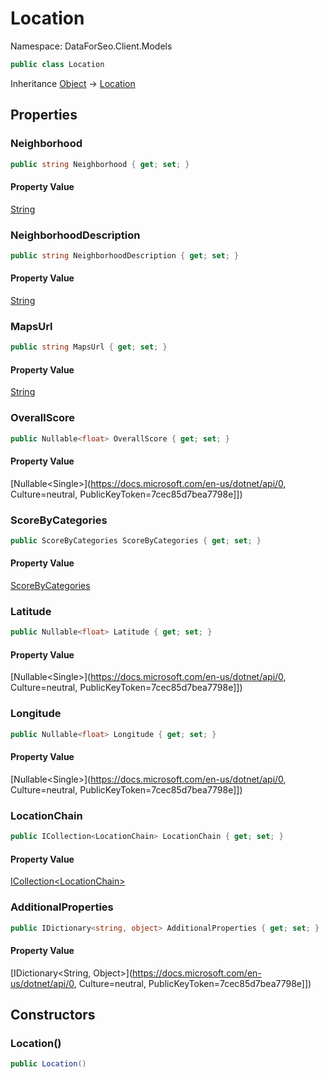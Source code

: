 # Location

Namespace: DataForSeo.Client.Models

```csharp
public class Location
```

Inheritance [Object](https://docs.microsoft.com/en-us/dotnet/api/Object) → [Location](./Location.md)

## Properties

### **Neighborhood**

```csharp
public string Neighborhood { get; set; }
```

#### Property Value

[String](https://docs.microsoft.com/en-us/dotnet/api/String)<br>

### **NeighborhoodDescription**

```csharp
public string NeighborhoodDescription { get; set; }
```

#### Property Value

[String](https://docs.microsoft.com/en-us/dotnet/api/String)<br>

### **MapsUrl**

```csharp
public string MapsUrl { get; set; }
```

#### Property Value

[String](https://docs.microsoft.com/en-us/dotnet/api/String)<br>

### **OverallScore**

```csharp
public Nullable<float> OverallScore { get; set; }
```

#### Property Value

[Nullable&lt;Single&gt;](https://docs.microsoft.com/en-us/dotnet/api/0, Culture=neutral, PublicKeyToken=7cec85d7bea7798e]])<br>

### **ScoreByCategories**

```csharp
public ScoreByCategories ScoreByCategories { get; set; }
```

#### Property Value

[ScoreByCategories](./ScoreByCategories.md)<br>

### **Latitude**

```csharp
public Nullable<float> Latitude { get; set; }
```

#### Property Value

[Nullable&lt;Single&gt;](https://docs.microsoft.com/en-us/dotnet/api/0, Culture=neutral, PublicKeyToken=7cec85d7bea7798e]])<br>

### **Longitude**

```csharp
public Nullable<float> Longitude { get; set; }
```

#### Property Value

[Nullable&lt;Single&gt;](https://docs.microsoft.com/en-us/dotnet/api/0, Culture=neutral, PublicKeyToken=7cec85d7bea7798e]])<br>

### **LocationChain**

```csharp
public ICollection<LocationChain> LocationChain { get; set; }
```

#### Property Value

[ICollection&lt;LocationChain&gt;](./LocationChain.md)<br>

### **AdditionalProperties**

```csharp
public IDictionary<string, object> AdditionalProperties { get; set; }
```

#### Property Value

[IDictionary&lt;String, Object&gt;](https://docs.microsoft.com/en-us/dotnet/api/0, Culture=neutral, PublicKeyToken=7cec85d7bea7798e]])<br>

## Constructors

### **Location()**

```csharp
public Location()
```
